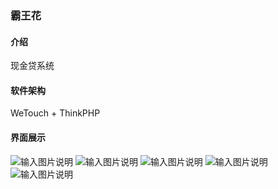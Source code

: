 ### 霸王花

#### 介绍
现金贷系统

#### 软件架构
WeTouch + ThinkPHP


#### 界面展示
![输入图片说明](https://images.gitee.com/uploads/images/2019/0223/134213_615ab1ac_1804453.png "index_bwh.png")
![输入图片说明](https://images.gitee.com/uploads/images/2019/0223/134232_4bbae190_1804453.png "certificate_bwh.png")
![输入图片说明](https://images.gitee.com/uploads/images/2019/0223/134252_7321cbcf_1804453.png "repay_bwh.png")
![输入图片说明](https://images.gitee.com/uploads/images/2019/0223/134306_c73d0f83_1804453.png "user_bwh.png")
![输入图片说明](https://images.gitee.com/uploads/images/2019/0223/134319_b2a69e9c_1804453.png "admin_bwh.png")


